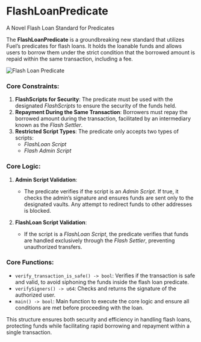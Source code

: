 # **FlashLoanPredicate**
A Novel Flash Loan Standard for Predicates

The **FlashLoanPredicate** is a groundbreaking new standard that utilizes Fuel’s predicates for flash loans. It holds the loanable funds and allows users to borrow them under the strict condition that the borrowed amount is repaid within the same transaction, including a fee.

![Flash Loan Predicate](https://github.com/user-attachments/assets/e82c9a1a-2e6b-48f3-a030-d31e7082fe7a)




### Core Constraints:
1. **FlashScripts for Security**: The predicate must be used with the designated *FlashScripts* to ensure the security of the funds held.
2. **Repayment During the Same Transaction**: Borrowers must repay the borrowed amount during the transaction, facilitated by an intermediary known as the *Flash Settler*.
3. **Restricted Script Types**: The predicate only accepts two types of scripts:
   - *FlashLoan Script*
   - *Flash Admin Script*

### Core Logic:
1. **Admin Script Validation**: 
   - The predicate verifies if the script is an *Admin Script*. If true, it checks the admin’s signature and ensures funds are sent only to the designated vaults. Any attempt to redirect funds to other addresses is blocked.
   
2. **FlashLoan Script Validation**:
   - If the script is a *FlashLoan Script*, the predicate verifies that funds are handled exclusively through the *Flash Settler*, preventing unauthorized transfers.

### Core Functions:
- `verify_transaction_is_safe() -> bool`: Verifies if the transaction is safe and valid, to avoid siphoning the funds inside the flash loan predicate.
- `verifySigners() -> u64`: Checks and returns the signature of the authorized user.
- `main() -> bool`: Main function to execute the core logic and ensure all conditions are met before proceeding with the loan.

This structure ensures both security and efficiency in handling flash loans, protecting funds while facilitating rapid borrowing and repayment within a single transaction.
